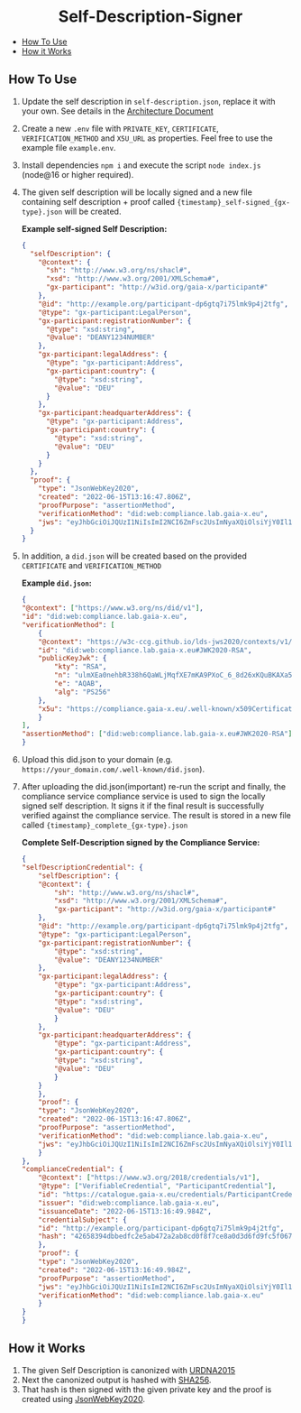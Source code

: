 <h1 align="center"> Self-Description-Signer</h1>

- [How To Use](#how-to-use)
- [How it Works](#how-it-works)
## How To Use

1. Update the self description in `self-description.json`, replace it with your own. See details in the [Architecture Document](https://gaia-x.gitlab.io/policy-rules-committee/trust-framework/participant/)
2. Create a new `.env` file with `PRIVATE_KEY`, `CERTIFICATE`, `VERIFICATION_METHOD` and `X5U_URL` as properties. Feel free to use the example file `example.env`.
3. Install dependencies `npm i` and execute the script `node index.js` (node@16 or higher required).
4. The given self description will be locally signed and a new file containing self description + proof called `{timestamp}_self-signed_{gx-type}.json` will be created.

   **Example self-signed Self Description:**

   ```json
   {
     "selfDescription": {
       "@context": {
         "sh": "http://www.w3.org/ns/shacl#",
         "xsd": "http://www.w3.org/2001/XMLSchema#",
         "gx-participant": "http://w3id.org/gaia-x/participant#"
       },
       "@id": "http://example.org/participant-dp6gtq7i75lmk9p4j2tfg",
       "@type": "gx-participant:LegalPerson",
       "gx-participant:registrationNumber": {
         "@type": "xsd:string",
         "@value": "DEANY1234NUMBER"
       },
       "gx-participant:legalAddress": {
         "@type": "gx-participant:Address",
         "gx-participant:country": {
           "@type": "xsd:string",
           "@value": "DEU"
         }
       },
       "gx-participant:headquarterAddress": {
         "@type": "gx-participant:Address",
         "gx-participant:country": {
           "@type": "xsd:string",
           "@value": "DEU"
         }
       }
     },
     "proof": {
       "type": "JsonWebKey2020",
       "created": "2022-06-15T13:16:47.806Z",
       "proofPurpose": "assertionMethod",
       "verificationMethod": "did:web:compliance.lab.gaia-x.eu",
       "jws": "eyJhbGciOiJQUzI1NiIsImI2NCI6ZmFsc2UsImNyaXQiOlsiYjY0Il19..dPRENHOwcUHMjniVUvP-1MrLe6CyfBGWzel4LYBQLh2CgokvBvb7Q8yO3yR1m41X55YjgNKF7eYKClrMVwsPzmCVA4-QVKdpVxGVL4rsm2IhqKMGMEk22RW8sK5SSvUSY6Rg43y9MkNdDdcEpvxGXgryynLZpMVdtYM2XrJwxm4gn0YpKlNDT8Som25XnU0UieLzftJu7ktPnUB-K6yPpgyLBcKb9pSsS_8bjtwBQ_eoQ7ohDeZGVcXe59AoLlysIy96oy7oItbWjaZwVZMI0Qk4CyKiMmG1DSJVSpifot4zf4CEumRuNnGGi4Lj4rvai6kU-xwJiQbf5j25KUYM2g"
     }
   }
   ```

5. In addition, a `did.json` will be created based on the provided `CERTIFICATE` and `VERIFICATION_METHOD`

    **Example `did.json`:**

    ```json
    {
    "@context": ["https://www.w3.org/ns/did/v1"],
    "id": "did:web:compliance.lab.gaia-x.eu",
    "verificationMethod": [
        {
        "@context": "https://w3c-ccg.github.io/lds-jws2020/contexts/v1/",
        "id": "did:web:compliance.lab.gaia-x.eu#JWK2020-RSA",
        "publicKeyJwk": {
            "kty": "RSA",
            "n": "ulmXEa0nehbR338h6QaWLjMqfXE7mKA9PXoC_6_8d26xKQuBKAXa5k0uHhzQfNlAlxO-IpCDgf9cVzxIP-tkkefsjrXc8uvkdKNK6TY9kUxgUnOviiOLpHe88FB5dMTH6KUUGkjiPfq3P0F9fXHDEoQkGSpWui7eD897qSEdXFre_086ns3I8hSVCxoxlW9guXa_sRISIawCKT4UA3ZUKYyjtu0xRy7mRxNFh2wH0iSTQfqf4DWUUThX3S-jeRCRxqOGQdQlZoHym2pynJ1IYiiIOMO9L2IQrQl35kx94LGHiF8r8CRpLrgYXTVd9U17-nglrUmJmryECxW-555ppQ",
            "e": "AQAB",
            "alg": "PS256"
        },
        "x5u": "https://compliance.gaia-x.eu/.well-known/x509CertificateChain.pem"
        }
    ],
    "assertionMethod": ["did:web:compliance.lab.gaia-x.eu#JWK2020-RSA"]
    }
    ```

6. Upload this did.json to your domain (e.g. `https://your_domain.com/.well-known/did.json`).


7. After uploading the did.json(important) re-run the script and finally, the compliance service compliance service is used to sign the locally signed self description. It signs it if the final result is successfully verified against the compliance service. The result is stored in a new file called `{timestamp}_complete_{gx-type}.json`


    **Complete Self-Description signed by the Compliance Service:**

    ```json
    {
    "selfDescriptionCredential": {
        "selfDescription": {
        "@context": {
            "sh": "http://www.w3.org/ns/shacl#",
            "xsd": "http://www.w3.org/2001/XMLSchema#",
            "gx-participant": "http://w3id.org/gaia-x/participant#"
        },
        "@id": "http://example.org/participant-dp6gtq7i75lmk9p4j2tfg",
        "@type": "gx-participant:LegalPerson",
        "gx-participant:registrationNumber": {
            "@type": "xsd:string",
            "@value": "DEANY1234NUMBER"
        },
        "gx-participant:legalAddress": {
            "@type": "gx-participant:Address",
            "gx-participant:country": {
            "@type": "xsd:string",
            "@value": "DEU"
            }
        },
        "gx-participant:headquarterAddress": {
            "@type": "gx-participant:Address",
            "gx-participant:country": {
            "@type": "xsd:string",
            "@value": "DEU"
            }
        }
        },
        "proof": {
        "type": "JsonWebKey2020",
        "created": "2022-06-15T13:16:47.806Z",
        "proofPurpose": "assertionMethod",
        "verificationMethod": "did:web:compliance.lab.gaia-x.eu",
        "jws": "eyJhbGciOiJQUzI1NiIsImI2NCI6ZmFsc2UsImNyaXQiOlsiYjY0Il19..dPRENHOwcUHMjniVUvP-1MrLe6CyfBGWzel4LYBQLh2CgokvBvb7Q8yO3yR1m41X55YjgNKF7eYKClrMVwsPzmCVA4-QVKdpVxGVL4rsm2IhqKMGMEk22RW8sK5SSvUSY6Rg43y9MkNdDdcEpvxGXgryynLZpMVdtYM2XrJwxm4gn0YpKlNDT8Som25XnU0UieLzftJu7ktPnUB-K6yPpgyLBcKb9pSsS_8bjtwBQ_eoQ7ohDeZGVcXe59AoLlysIy96oy7oItbWjaZwVZMI0Qk4CyKiMmG1DSJVSpifot4zf4CEumRuNnGGi4Lj4rvai6kU-xwJiQbf5j25KUYM2g"
        }
    },
    "complianceCredential": {
        "@context": ["https://www.w3.org/2018/credentials/v1"],
        "@type": ["VerifiableCredential", "ParticipantCredential"],
        "id": "https://catalogue.gaia-x.eu/credentials/ParticipantCredential/1655299009984",
        "issuer": "did:web:compliance.lab.gaia-x.eu",
        "issuanceDate": "2022-06-15T13:16:49.984Z",
        "credentialSubject": {
        "id": "http://example.org/participant-dp6gtq7i75lmk9p4j2tfg",
        "hash": "42658394dbbedfc2e5ab472a2ab8cd0f8f7ce8a0d3d6fd9fc5f067937d2883c3"
        },
        "proof": {
        "type": "JsonWebKey2020",
        "created": "2022-06-15T13:16:49.984Z",
        "proofPurpose": "assertionMethod",
        "jws": "eyJhbGciOiJQUzI1NiIsImI2NCI6ZmFsc2UsImNyaXQiOlsiYjY0Il19..fmJskI4pv-QCtHDgyW9H9EWXtGdDm-QHeCsN4YgOZgX7ADQgSHJd2ya7w7PgXbd6t6ZXEKdYluTUQul6l7w__MTrduVnn0aGKgR7Xx_A-0RHZDP9aV1r1nYOho3XJk53hPhzGMNLW6kswy3FuKEnm1avAj4FdpZPgbSaCA7J5XwTIFWFQmOON3hpw8qjLrICVOS803KMQXBohe_XBEPFe8Zb0dYZ8fveHA0QrSRmiLQ_rRUXxxMbc81cXiI7IBgRKCNOPhmj1O6Xm-iL2KV-2pwtYEZA-GLQ5jjeX7Sh3_QVQ8fPgtfpMiVs_PxjGcjA0Z7Zsbj7-xX8dVzWj7b9jg",
        "verificationMethod": "did:web:compliance.lab.gaia-x.eu"
        }
    }
    }
    ```

## How it Works

1. The given Self Description is canonized with [URDNA2015](https://json-ld.github.io/rdf-dataset-canonicalization/spec/)
2. Next the canonized output is hashed with [SHA256](https://json-ld.github.io/rdf-dataset-canonicalization/spec/#dfn-hash-algorithm).
3. That hash is then signed with the given private key and the proof is created using [JsonWebKey2020](https://w3c-ccg.github.io/lds-jws2020/#json-web-signature-2020).
